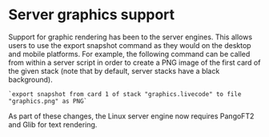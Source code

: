 # Server graphics support

Support for graphic rendering has been to the server engines. This allows users to use the export snapshot command as they would on the desktop and mobile platforms. For example, the following command can be called from within a server script in order to create a PNG image of the first card of the given stack (note that by default, server stacks have a black background).

	`export snapshot from card 1 of stack "graphics.livecode" to file "graphics.png" as PNG`

As part of these changes, the Linux server engine now requires PangoFT2 and Glib for text rendering.
